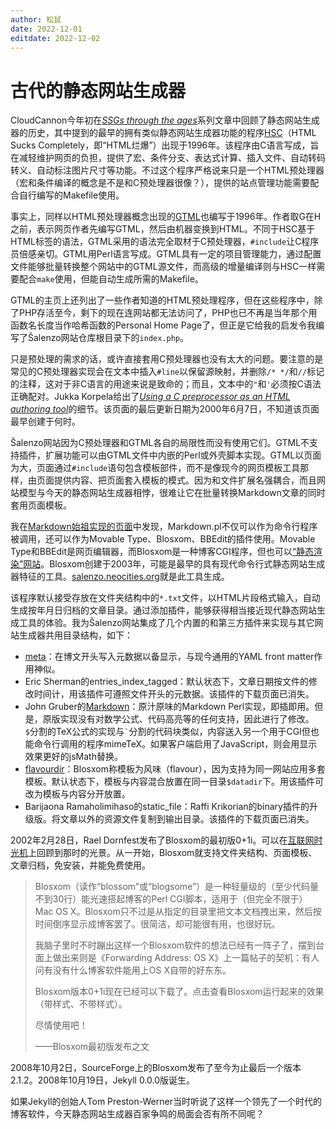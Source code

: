 ```yaml
---
author: 松鼠
date: 2022-12-01
editdate: 2022-12-02
---
```


# 古代的静态网站生成器

CloudCannon今年初在[*SSGs through the ages*](https://cloudcannon.com/blog/ssg-history-1-before-jekyll/)系列文章中回顾了静态网站生成器的历史，其中提到的最早的拥有类似静态网站生成器功能的程序[HSC](https://github.com/mbethke/hsc)（HTML Sucks Completely，即“HTML烂爆”）出现于1996年。该程序由C语言写成，旨在减轻维护网页的负担，提供了宏、条件分支、表达式计算、插入文件、自动转码转义、自动标注图片尺寸等功能。不过这个程序严格说来只是一个HTML预处理器（宏和条件编译的概念是不是和C预处理器很像？），提供的站点管理功能需要配合自行编写的Makefile使用。

事实上，同样以HTML预处理器概念出现的[GTML](https://ext.boulgour.com/lifl/beaufils/gtml/)也编写于1996年。作者取G在H之前，表示网页作者先编写GTML，然后由机器变换到HTML。不同于HSC基于HTML标签的语法，GTML采用的语法完全取材于C预处理器，`#include`让C程序员倍感亲切。GTML用Perl语言写成。GTML具有一定的项目管理能力，通过配置文件能够批量转换整个网站中的GTML源文件，而高级的增量编译则与HSC一样需要配合`make`使用，但能自动生成所需的Makefile。

GTML的主页上还列出了一些作者知道的HTML预处理程序，但在这些程序中，除了PHP存活至今，剩下的现在连网站都无法访问了，PHP也已不再是当年那个用函数名长度当作哈希函数的Personal Home Page了，但正是它给我的启发令我编写了Ŝalenzo网站仓库根目录下的`index.php`。

只是预处理的需求的话，或许直接套用C预处理器也没有太大的问题。要注意的是常见的C预处理器实现会在文本中插入`#line`以保留源映射，并删除`/* */`和`//`标记的注释，这对于非C语言的用途来说是致命的；而且，文本中的`"`和`'`必须按C语法正确配对。Jukka Korpela给出了[*Using a C preprocessor as an HTML authoring tool*](https://jkorpela.fi/html/cpre.html)的细节。该页面的最后更新日期为2000年6月7日，不知道该页面最早创建于何时。

Ŝalenzo网站因为C预处理器和GTML各自的局限性而没有使用它们。GTML不支持插件，扩展功能可以由GTML文件中内嵌的Perl或外壳脚本实现。GTML以页面为大，页面通过`#include`语句包含模板部件，而不是像现今的网页模板工具那样，由页面提供内容、把页面套入模板的模式。因为和文件扩展名强耦合，而且网站模型与今天的静态网站生成器相悖，很难让它在批量转换Markdown文章的同时套用页面模板。

我在[Markdown始祖实现的页面](https://daringfireball.net/projects/markdown/)中发现，Markdown.pl不仅可以作为命令行程序被调用，还可以作为Movable Type、Blosxom、BBEdit的插件使用。Movable Type和BBEdit是网页编辑器，而Blosxom是一种博客CGI程序，但也可以[“静态渲染”网站](http://www.blosxom.com/documentation/users/configure/static.html)。Blosxom创建于2003年，可能是最早的具有现代命令行式静态网站生成器特征的工具。[salenzo.neocities.org](https://salenzo.neocities.org/)就是此工具生成。

该程序默认接受存放在文件夹结构中的`*.txt`文件，以HTML片段格式输入，自动生成按年月日归档的文章目录。通过添加插件，能够获得相当接近现代静态网站生成工具的体验。我为Ŝalenzo网站集成了几个内置的和第三方插件来实现与其它网站生成器共用目录结构，如下：

- [meta](http://blosxom.sourceforge.net/downloads/plugins/meta)：在博文开头写入元数据以备显示，与现今通用的YAML front matter作用神似。
- Eric Sherman的entries_index_tagged：默认状态下，文章日期按文件的修改时间计，用该插件可遵照文件开头的元数据。该插件的下载页面已消失。
- John Gruber的[Markdown](https://daringfireball.net/projects/markdown/)：原汁原味的Markdown Perl实现，即插即用。但是，原版实现没有对数学公式、代码高亮等的任何支持，因此进行了修改。`$`分割的TeX公式的实现与`` ` ``分割的代码块类似，内容送入另一个用于CGI但也能命令行调用的程序mimeTeX。如果客户端启用了JavaScript，则会用显示效果更好的jsMath替换。
- [flavourdir](http://blosxom.sourceforge.net/downloads/plugins/flavourdir)：Blosxom称模板为风味（flavour），因为支持为同一网站应用多套模板。默认状态下，模板与内容混合放置在同一目录`$datadir`下。用该插件可改为模板与内容分开放置。
- Barijaona Ramaholimihaso的static_file：Raffi Krikorian的binary插件的升级版。将文章以外的资源文件复制到输出目录。该插件的下载页面已消失。

2002年2月28日，Rael Dornfest发布了Blosxom的最初版0+1i。可以在[互联网时光机](https://web.archive.org/web/0/http://www.oreillynet.com/~rael/2002/)上回顾到那时的光景。从一开始，Blosxom就支持文件夹结构、页面模板、文章归档，免安装，并能免费使用。

> Blosxom（读作“blossom”或“blogsome”）是一种轻量级的（至少代码量不到30行）能光速搭起博客的Perl CGI脚本，适用于（但完全不限于）Mac OS X。Blosxom只不过是从指定的目录里把文本文档拽出来，然后按时间倒序显示成博客罢了。很简洁，却可能很有用，也很好玩。
>
> 我脑子里时不时蹦出这样一个Blosxom软件的想法已经有一阵子了，摆到台面上做出来则是《Forwarding Address: OS X》上一篇帖子的契机：有人问有没有什么博客软件能用上OS X自带的好东东。
>
> Blosxom版本0+1i现在已经可以下载了。点击查看Blosxom运行起来的效果（带样式、不带样式）。
>
> 尽情使用吧！
>
> ——Blosxom最初版发布之文

2008年10月2日，SourceForge上的Blosxom发布了至今为止最后一个版本2.1.2。2008年10月19日，Jekyll 0.0.0版诞生。

如果Jekyll的创始人Tom Preston-Werner当时听说了这样一个领先了一个时代的博客软件，今天静态网站生成器百家争鸣的局面会否有所不同呢？
